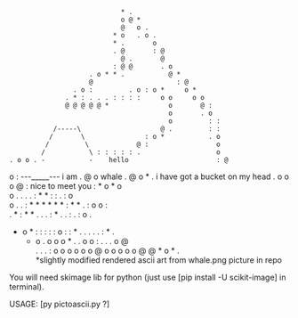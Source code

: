                                 * .                         
                                o @ *                       
                                @   o .                     
                              * o   . o .                   
                              * .       o                   
                              . @       : @                 
                                @ .       @                 
                              : @ @       . o               
                        . o * * .           @ *             
                        @                     : @           
                    . o :         . o : o *     o *         
                  . * : . . . : : : :     o o     o o       
                  @ @ @ @ @ *               o       @ :     
                                            o       . o     
                                            o         : :   
               /-----\                    @ .         : :   
              /       \               : o *           . o   
             /         \            @ :                 o   
            /           \ : : : : : .                   o   
    . o o . -           -    hello                      : @ 
  o :        ---_____---        i am                    . @ 
  o                                 whale               . @ 
o *       .        i have got a bucket on my head     . o o 
o         @ :         nice to meet you           : * o * o   
o                               . . . . : * * : :   . : o   
o                       . . : * * * * * * : * * . : o o :   
. *               : * * . . . : * .           . : . : o .   
  * o * : : : : : o :           : * . .     . . . : * .     
    * o           . o o o *   .   . o o : . . . o @         
      . . . : o o o o o o @ o o o o o @ @ * o * .           
*slightly modified rendered ascii art from whale.png picture in repo

You will need skimage lib for python (just use [pip install -U scikit-image] in terminal).

USAGE:
      [py pictoascii.py ?]
